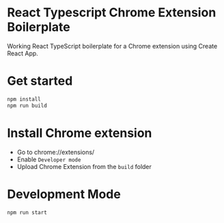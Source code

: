 # React Typescript Chrome Extension Boilerplate

Working React TypeScript boilerplate for a Chrome extension using Create React App.

# Get started

```bash
npm install
npm run build
```

# Install Chrome extension

- Go to chrome://extensions/
- Enable `Developer mode`
- Upload Chrome Extension from the `build` folder

# Development Mode

```bash
npm run start
```
